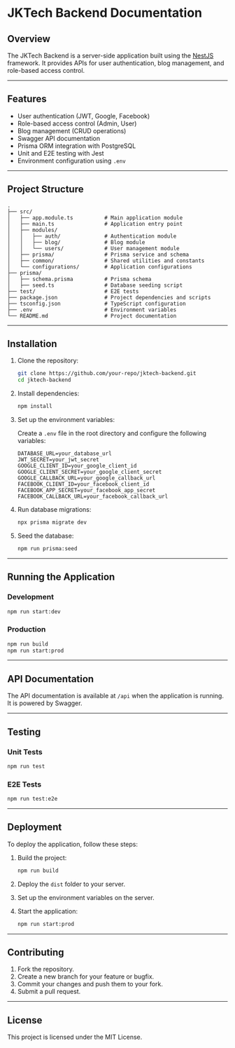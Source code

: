 # JKTech Backend Documentation

## Overview

The JKTech Backend is a server-side application built using the [NestJS](https://nestjs.com/) framework. It provides APIs for user authentication, blog management, and role-based access control.

---

## Features

- User authentication (JWT, Google, Facebook)
- Role-based access control (Admin, User)
- Blog management (CRUD operations)
- Swagger API documentation
- Prisma ORM integration with PostgreSQL
- Unit and E2E testing with Jest
- Environment configuration using `.env`

---

## Project Structure

```
.
├── src/
│   ├── app.module.ts          # Main application module
│   ├── main.ts                # Application entry point
│   ├── modules/
│   │   ├── auth/              # Authentication module
│   │   ├── blog/              # Blog module
│   │   └── users/             # User management module
│   ├── prisma/                # Prisma service and schema
│   ├── common/                # Shared utilities and constants
│   └── configurations/        # Application configurations
├── prisma/
│   ├── schema.prisma          # Prisma schema
│   ├── seed.ts                # Database seeding script
├── test/                      # E2E tests
├── package.json               # Project dependencies and scripts
├── tsconfig.json              # TypeScript configuration
├── .env                       # Environment variables
└── README.md                  # Project documentation
```

---

## Installation

1. Clone the repository:

   ```bash
   git clone https://github.com/your-repo/jktech-backend.git
   cd jktech-backend
   ```

2. Install dependencies:

   ```bash
   npm install
   ```

3. Set up the environment variables:

   Create a `.env` file in the root directory and configure the following variables:

   ```env
   DATABASE_URL=your_database_url
   JWT_SECRET=your_jwt_secret
   GOOGLE_CLIENT_ID=your_google_client_id
   GOOGLE_CLIENT_SECRET=your_google_client_secret
   GOOGLE_CALLBACK_URL=your_google_callback_url
   FACEBOOK_CLIENT_ID=your_facebook_client_id
   FACEBOOK_APP_SECRET=your_facebook_app_secret
   FACEBOOK_CALLBACK_URL=your_facebook_callback_url
   ```

4. Run database migrations:

   ```bash
   npx prisma migrate dev
   ```

5. Seed the database:

   ```bash
   npm run prisma:seed
   ```

---

## Running the Application

### Development

```bash
npm run start:dev
```

### Production

```bash
npm run build
npm run start:prod
```

---

## API Documentation

The API documentation is available at `/api` when the application is running. It is powered by Swagger.

---

## Testing

### Unit Tests

```bash
npm run test
```

### E2E Tests

```bash
npm run test:e2e
```

---

## Deployment

To deploy the application, follow these steps:

1. Build the project:

   ```bash
   npm run build
   ```

2. Deploy the `dist` folder to your server.

3. Set up the environment variables on the server.

4. Start the application:

   ```bash
   npm run start:prod
   ```

---

## Contributing

1. Fork the repository.
2. Create a new branch for your feature or bugfix.
3. Commit your changes and push them to your fork.
4. Submit a pull request.

---

## License

This project is licensed under the MIT License.
